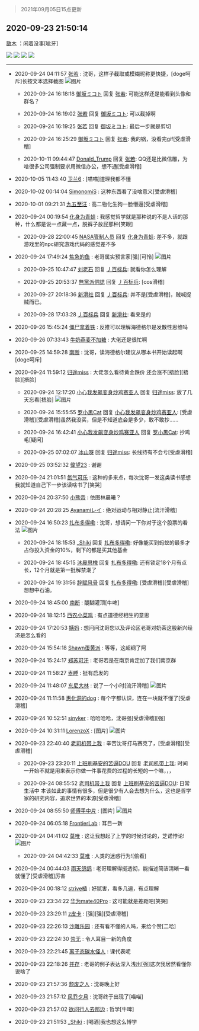> 2021年09月05日15点更新
<link rel="stylesheet" href="https://cdn.jsdelivr.net/gh/taotie6/sampleJSON@main/css/photo_show.css">


 ## 2020-09-23 21:50:14 

 [㪚木](https://www.coolapk.com/feed/21820779?shareKey=NGFiMGJiNjcxYmZmNjEzMTc1ODE~) ：闲着没事[呲牙] 

<div class="album">
<img class="img-item" src="https://image.coolapk.com/feed/2020/0923/21/1081091_13941357_9005_5185@916x7817.jpeg" />
<img class="img-item" src="https://image.coolapk.com/feed/2020/0923/21/1081091_ac65202f_9005_5188@912x5864.jpeg" />
<img class="img-item" src="https://image.coolapk.com/feed/2020/0923/21/1081091_370818e4_9005_5191@928x1469.jpeg" />
<img class="img-item" src="https://image.coolapk.com/feed/2020/0923/21/1081091_49b4c094_9005_5193@920x2311.jpeg" />
</div>

 ------- 

- 2020-09-24 04:11:57 [张若](uid=996034) : 沈哥，这样子截取或模糊昵称更快捷，[doge呵斥]长按文本选择截图 ![图片](https://image.coolapk.com/feed/2020/0924/04/996034_72ce1e4c_1915_385@590x1280.gif)

    - 2020-09-24 16:18:18 [御坂ミコト](uid=626304) 回复 [张若](uid=996034): 可能这样还是能看到头像和群名？ 

    - 2020-09-24 16:19:02 [张若](uid=996034) 回复 [御坂ミコト](uid=626304): 可以截掉啊 

    - 2020-09-24 16:19:25 [张若](uid=996034) 回复 [御坂ミコト](uid=626304): 最后一步就是剪切 

    - 2020-09-24 16:25:29 [御坂ミコト](uid=626304) 回复 [张若](uid=996034): 我的锅，没看完gif[受虐滑稽] 

    - 2020-10-11 09:44:47 [DonaId_Trump](uid=984822) 回复 [张若](uid=996034): QQ还是比微信雕，为啥很多公司强制要求用微信办公，想不通[受虐滑稽] 

- 2020-10-05 11:43:40 [卫兰6](uid=1286107) : [喵喵]道理我都不懂 

- 2020-10-02 00:14:04 [SimonomiS](uid=1298299) : 这种东西看了没啥意义[受虐滑稽] 

- 2020-10-01 09:21:31 [九五至汪](uid=3290175) : 高二物化生狗一脸懵逼[受虐滑稽] 

- 2020-09-24 00:19:54 [化身为青蛙](uid=1209189) : 我感觉哲学就是那种说的不是人话的那种，什么都是说一点藏一点，脱裤子放屁那种[笑眼] 

    - 2020-09-28 22:00:45 [NASA管制人员](uid=2379102) 回复 [化身为青蛙](uid=1209189): 差不多，就跟游戏里的npc研究游戏代码的感觉差不多 

- 2020-09-24 17:49:24 [焦急的鱼](uid=1066955) : 老哥属实预言家[强][可怜] ![图片](https://image.coolapk.com/feed/2020/0924/17/1066955_4318a54d_0963_7666@440x495.jpeg)

    - 2020-09-25 10:47:47 [刘老石](uid=2738848) 回复 [丿百标兵](uid=751851): 就看你怎么理解 

    - 2020-09-25 20:53:37 [無黨派侗誌](uid=963651) 回复 [丿百标兵](uid=751851): [cos滑稽] 

    - 2020-09-27 20:18:36 [新滑社](uid=2627292) 回复 [丿百标兵](uid=751851): 并不是[受虐滑稽]，贼喊捉贼而已。 

    - 2020-09-28 17:03:28 [丿百标兵](uid=751851) 回复 [新滑社](uid=2627292): 看来是的 

- 2020-09-26 15:45:24 [僵尸拿着铁](uid=1869123) : 反推可以理解海德格尔是发散性思维吗 

- 2020-09-26 07:33:43 [牛奶燕麦不加糖](uid=633325) : 大佬还是很忙啊 

- 2020-09-25 14:59:28 [南断](uid=1225983) : 沈哥，读海德格尔建议从哪本书开始读起啊[doge呵斥] 

- 2020-09-24 11:59:12 [归途miss](uid=1122837) : 大佬怎么看待黄金跌价
还会涨不[捂脸][捂脸][捂脸] 

    - 2020-09-24 12:17:20 [小心我发飙变身炒鸡赛亚人](uid=1609257) 回复 [归途miss](uid=1122837): 放了几天忘看[捂脸] ![图片](https://image.coolapk.com/feed/2020/0924/12/1609257_47d33cb7_1038_1686@1440x2960.jpeg)

    - 2020-09-24 15:55:55 [罗小黑Cat](uid=1726948) 回复 [小心我发飙变身炒鸡赛亚人](uid=1609257): [受虐滑稽][受虐滑稽]虽然我没买，但是不知道底会是多少，敢不敢抄…… 

    - 2020-09-24 16:42:41 [小心我发飙变身炒鸡赛亚人](uid=1609257) 回复 [罗小黑Cat](uid=1726948): 抄鸡毛[疑问] 

    - 2020-09-25 07:02:07 [冰山呀](uid=1245744) 回复 [归途miss](uid=1122837): 长线持有不会亏[受虐滑稽] 

- 2020-09-25 03:52:32 [徫望23](uid=3046277) : 谢谢 

- 2020-09-24 21:01:51 [氮气可乐](uid=888237) : 这种的多来点，每次沈哥一发这类读书感想我就知道自己下一步该读啥书了[笑哭] 

- 2020-09-24 20:37:50 [小熊帝](uid=2063632) : 依图林晨曦？ 

- 2020-09-24 20:28:25 [Ayanamiレイ](uid=3358558) : 绝对运动与相对静止[流汗滑稽] 

- 2020-09-24 16:50:23 [扎布多得嘞](uid=1778156) : 沈哥，想请问一下你对于这个股票的看法 ![图片](https://image.coolapk.com/feed/2020/0924/16/1778156_3bf7dc7d_7422_2673@1080x2280.jpeg)

    - 2020-09-24 18:15:53 [_Shiki](uid=1014851) 回复 [扎布多得嘞](uid=1778156): 好像能买到蚂蚁的最多才占你投入资金的10%，剩下的都是买其他基金 

    - 2020-09-24 18:45:15 [沐晨思槐](uid=2588037) 回复 [扎布多得嘞](uid=1778156): 还有锁定18个月有点长，12个月就是第一批解禁潮了 

    - 2020-09-24 19:31:56 [辞赋风骨](uid=875865) 回复 [扎布多得嘞](uid=1778156): [受虐滑稽][受虐滑稽]想想中石油。 

- 2020-09-24 18:45:00 [南断](uid=1225983) : 醍醐灌顶[牛啤] 

- 2020-09-24 18:12:15 [西农小菜鸡](uid=3063280) : 有点道德经相生的意思 

- 2020-09-24 17:20:53 [姨妈](uid=1604292) : 想问问沈哥您以及评论区老哥对奶茶这股新兴经济是怎么看的 

- 2020-09-24 15:54:18 [Shawn蛋黄派](uid=2642278) : 等等，这超纲了阿 

- 2020-09-24 15:24:17 [郑苏可汗](uid=678781) : 老哥若是在南京肯定加了我们南京群 

- 2020-09-24 11:58:27 [栆睡](uid=2246713) : 挺有启发的 

- 2020-09-24 11:48:07 [东尼大林](uid=1612569) : 说了一个小时[流汗滑稽] ![图片](https://image.coolapk.com/feed/2020/0924/11/1612569_5f447113_9287_1518@720x272.jpeg)

- 2020-09-24 11:11:58 [惠化洞的dog](uid=3267501) : 每个字都认识，连在一块就不懂了[受虐滑稽] 

- 2020-09-24 10:52:51 [sinyker](uid=684334) : 哈哈哈哈，沈哥强[受虐滑稽][强] 

- 2020-09-24 10:31:11 [LorenzoX](uid=645650) : [图片] ![图片](https://image.coolapk.com/feed/2020/0924/10/645650_ef87e818_4670_9931@187x187.jpeg)

- 2020-09-23 22:40:40 [老司机带上我](uid=1912353) : 辛苦沈哥打马赛克了，[受虐滑稽][受虐滑稽] 

    - 2020-09-23 23:20:11 [上班刷基安的苦逼DOU](uid=919898) 回复 [老司机带上我](uid=1912353): 时间一开始不就是用来表示你做一件事花费的过程的长短的一个嘛，，， 

    - 2020-09-24 08:55:52 [老司机带上我](uid=1912353) 回复 [上班刷基安的苦逼DOU](uid=919898): 日常生活中 本该如此的事情有很多，但是很少有人会去想为什么，这也是哲学家的研究内容，追求世界的本源[受虐滑稽] 

- 2020-09-24 08:55:50 [师傅手中片](uid=1467971) : [图片] ![图片](https://image.coolapk.com/feed/2020/0924/08/1467971_a607c224_8949_7379@828x699.jpeg)

- 2020-09-24 06:05:18 [FrontierLab](uid=2712621) : 耳目一新 

- 2020-09-24 04:41:02 [莫唯](uid=2115906) : 这让我想起了上学的时候讨论的，芝诺悖论! ![图片](https://image.coolapk.com/feed/2020/0924/04/2115906_5e8d27b9_3661_1222@863x1919.jpeg)

    - 2020-09-24 04:42:33 [莫唯](uid=2115906) : 人类的迷惑行为![偷看] 

- 2020-09-24 00:44:03 [雨天鸽鸽](uid=3594787) : 老哥理解得挺透彻，能描述简洁清晰一看就懂了[受虐滑稽]厉害 

- 2020-09-24 00:18:12 [strive植](uid=1468928) : 好腻害，看多几遍，有点理解 

- 2020-09-23 23:34:22 [华为mate40Pro](uid=2232793) : 这可能就是差距吧[笑哭] 

- 2020-09-23 23:29:11 [z皮卡](uid=1896403) : [强][强][受虐滑稽] 

- 2020-09-23 22:26:13 [沙雕乐园](uid=2447129) : 还有看不懂的人吗，来给个赞[二哈] 

- 2020-09-23 22:24:30 [崇无](uid=1210616) : 令人耳目一新的角度 

- 2020-09-23 22:21:45 [离子态碳水怪人](uid=1112739) : 课代表呢 

- 2020-09-23 22:18:26 [并存](uid=1248138) : 老哥的例子表达深入浅出[强]这次我居然看懂你说啥了 

- 2020-09-23 21:57:36 [颓废之人](uid=369286) : 沈哥晚上好 

- 2020-09-23 21:57:12 [风乔夕月](uid=2725527) : 沈哥终于出现了[喵喵] 

- 2020-09-23 21:57:02 [欲问行人去那边](uid=826969) : 哲学[牛啤] 

- 2020-09-23 21:51:53 [_Shiki](uid=1014851) : [喝酒]我也想这么博学 


